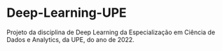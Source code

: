 # Deep-Learning-UPE
 Projeto da disciplina de Deep Learning da Especialização em Ciência de Dados e Analytics, da UPE, do ano de 2022.
